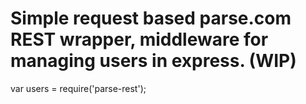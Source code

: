 # Simple request based parse.com REST wrapper, middleware for managing users in express. (WIP)

var users = require('parse-rest');
